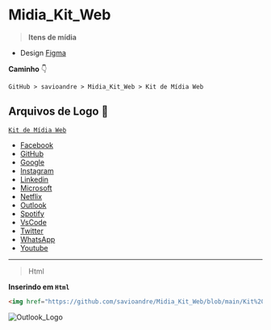 # Midia_Kit_Web
> **Itens de mídia**

* Design [Figma](https://www.figma.com/file/ckg5s9jHXYXbtZzsfM1OC9/Kit-de-M%C3%ADdia-Web?node-id=0%3A1)

**Caminho** 👇
```~md
GitHub > savioandre > Midia_Kit_Web > Kit de Mídia Web
```

## Arquivos de Logo 💖 
[`Kit de Mídia Web`](https://github.com/savioandre/Midia_Kit_Web/tree/main/Kit%20de%20M%C3%ADdia%20Web) 
* [Facebook](https://github.com/savioandre/Midia_Kit_Web/tree/main/Kit%20de%20M%C3%ADdia%20Web/Facebook)<br>
* [GitHub](https://github.com/savioandre/Midia_Kit_Web/tree/main/Kit%20de%20M%C3%ADdia%20Web/GitHub)<br>
* [Google](https://github.com/savioandre/Midia_Kit_Web/tree/main/Kit%20de%20M%C3%ADdia%20Web/Google)<br>
* [Instagram](https://github.com/savioandre/Midia_Kit_Web/tree/main/Kit%20de%20M%C3%ADdia%20Web/Instagram)<br>
* [Linkedin](https://github.com/savioandre/Midia_Kit_Web/tree/main/Kit%20de%20M%C3%ADdia%20Web/Linkedin)<br>
* [Microsoft](https://github.com/savioandre/Midia_Kit_Web/tree/main/Kit%20de%20M%C3%ADdia%20Web/Microsoft)<br>
* [Netflix](https://github.com/savioandre/Midia_Kit_Web/tree/main/Kit%20de%20M%C3%ADdia%20Web/Netflix)<br>
* [Outlook](https://github.com/savioandre/Midia_Kit_Web/tree/main/Kit%20de%20M%C3%ADdia%20Web/Outlook)<br>
* [Spotify](https://github.com/savioandre/Midia_Kit_Web/tree/main/Kit%20de%20M%C3%ADdia%20Web/Spotify)<br>
* [VsCode](https://github.com/savioandre/Midia_Kit_Web/tree/main/Kit%20de%20M%C3%ADdia%20Web/VsCode)<br>
* [Twitter](https://github.com/savioandre/Midia_Kit_Web/tree/main/Kit%20de%20M%C3%ADdia%20Web/Twitter)<br>
* [WhatsApp](https://github.com/savioandre/Midia_Kit_Web/tree/main/Kit%20de%20M%C3%ADdia%20Web/WhatsApp)<br>
* [Youtube](https://github.com/savioandre/Midia_Kit_Web/tree/main/Kit%20de%20M%C3%ADdia%20Web/Youtube)<br>
---

> Html
 
**Inserindo em ` Html `**
```html
<img href="https://github.com/savioandre/Midia_Kit_Web/blob/main/Kit%20de%20M%C3%ADdia%20Web/Outlook/Outlook_Logo.png?raw=true">
```
![Outlook_Logo](https://user-images.githubusercontent.com/81815495/118343492-cdf55680-b4ff-11eb-9bdc-04b97b233fd9.png)

